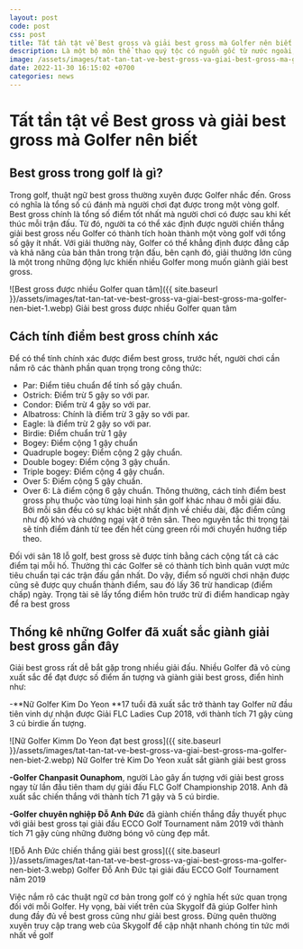 ```yaml
---
layout: post
code: post
css: post
title: Tất tần tật về Best gross và giải best gross mà Golfer nên biết
description: Là một bộ môn thể thao quý tộc có nguồn gốc từ nước ngoài, Golf sở hữu một hệ thống thuật ngữ khá phức tạp. Trong đó, giải Best gross xuất hiện thường xuyên trong các trận đấu golf, trở thành niềm ao ước của nhiều Golfer. Vậy Best gross trong golf là gì? Cách tính điểm best gross ra sao? Hãy cùng Skygolf tìm hiểu trong bài viết dưới đây. 
image: /assets/images/tat-tan-tat-ve-best-gross-va-giai-best-gross-ma-golfer-nen-biet-1.webp
date: 2022-11-30 16:15:02 +0700
categories: news
---
```


# **Tất tần tật về Best gross và giải best gross mà Golfer nên biết**

## Best gross trong golf là gì? 

Trong golf, thuật ngữ best gross thường xuyên được Golfer nhắc đến. Gross có nghĩa là tổng số cú đánh mà người chơi đạt được trong một vòng golf. Best gross chính là tổng số điểm tốt nhất mà người chơi có được sau khi kết thúc mỗi trận đấu. Từ đó, người ta có thể xác định được người chiến thắng giải best gross nếu Golfer có thành tích hoàn thành một vòng golf với tổng số gậy ít nhất. Với giải thưởng này, Golfer có thể khẳng định được đẳng cấp và khả năng của bản thân trong trận đấu, bên cạnh đó, giải thưởng lớn cũng là một trong những động lực khiến nhiều Golfer mong muốn giành giải best gross. 

![Best gross được nhiều Golfer quan tâm]({{ site.baseurl }}/assets/images/tat-tan-tat-ve-best-gross-va-giai-best-gross-ma-golfer-nen-biet-1.webp)
Giải best gross được nhiều Golfer quan tâm

## Cách tính điểm best gross chính xác

Để có thể tính chính xác được điểm best gross, trước hết, người chơi cần nắm rõ các thành phần quan trọng trong công thức: 

- Par: Điểm tiêu chuẩn để tính số gậy chuẩn.
- Ostrich: Điểm trừ 5 gậy so với par. 
- Condor: Điểm trừ 4 gậy so với par.
- Albatross: Chính là điểm trừ 3 gậy so với par.
- Eagle: là điểm trừ 2 gậy so với par.
- Birdie: Điểm chuẩn trừ 1 gậy
- Bogey: Điểm cộng 1 gậy chuẩn
- Quadruple bogey: Điểm cộng 2 gậy chuẩn.
- Double bogey: Điểm cộng 3 gậy chuẩn.
- Triple bogey: Điểm cộng 4 gậy chuẩn.
- Over 5: Điểm cộng 5 gậy chuẩn.
- Over 6: Là điểm cộng 6 gậy chuẩn. 
Thông thường, cách tính điểm best gross phụ thuộc vào từng loại hình sân golf khác nhau ở mỗi giải đấu. Bởi mỗi sân đều có sự khác biệt nhất định về chiều dài, đặc điểm cũng như độ khó và chướng ngại vật ở trên sân. Theo nguyên tắc thì trọng tài sẽ tính điểm đánh từ tee đến hết cùng green rồi mới chuyển hướng tiếp theo.

Đối với sân 18 lỗ golf, best gross sẽ được tính bằng cách cộng tất cả các điểm tại mỗi hố. Thường thì các Golfer sẽ có thành tích bình quân vượt mức tiêu chuẩn tại các trận đấu gần nhất. Do vậy, điểm số người chơi nhận được cũng sẽ được quy chuẩn thành điểm, sau đó lấy 36 trừ handicap (điểm chấp) ngày. Trọng tài sẽ lấy tổng điểm hôn trước trừ đi điểm handicap ngày để ra best gross

## Thống kê những Golfer đã xuất sắc giành giải best gross gần đây

Giải best gross rất dễ bắt gặp trong nhiều giải đấu. Nhiều Golfer đã vô cùng xuất sắc để đạt được số điểm ấn tượng và giành giải best gross, điển hình như:

-**Nữ Golfer Kim Do Yeon **17 tuổi đã xuất sắc trở thành tay Golfer nữ đầu tiên vinh dự nhận được Giải FLC Ladies Cup 2018, với thành tích 71 gậy cùng 3 cú birdie ấn tượng. 

![Nữ Golfer Kimm Do Yeon đạt best gross]({{ site.baseurl }}/assets/images/tat-tan-tat-ve-best-gross-va-giai-best-gross-ma-golfer-nen-biet-2.webp)
Nữ Golfer trẻ Kim Do Yeon xuất sắt giành giải best gross

**-Golfer Chanpasit Ounaphom**, người Lào gây ấn tượng với giải best gross ngay từ lần đầu tiên tham dự giải đấu FLC Golf Championship 2018. Anh đã xuất sắc chiến thắng với thành tích 71 gậy và 5 cú birdie.

**-Golfer chuyên nghiệp Đỗ Anh Đức** đã giành chiến thắng đầy thuyết phục với giải best gross tại giải đấu ECCO Golf Tournament năm 2019 với thành tích 71 gậy cùng những đường bóng vô cùng đẹp mắt.

![Đỗ Anh Đức chiến thắng giải best gross]({{ site.baseurl }}/assets/images/tat-tan-tat-ve-best-gross-va-giai-best-gross-ma-golfer-nen-biet-3.webp)
Golfer Đỗ Anh Đức tại giải đấu ECCO Golf Tournament năm 2019

Việc nắm rõ các thuật ngữ cơ bản trong golf có ý nghĩa hết sức quan trọng đối với mỗi Golfer. Hy vọng, bài viết trên của Skygolf đã giúp Golfer hình dung đầy đủ về best gross cũng như giải best gross. Đừng quên thường xuyên truy cập trang web của Skygolf để cập nhật nhanh chóng tin tức mới nhất về golf